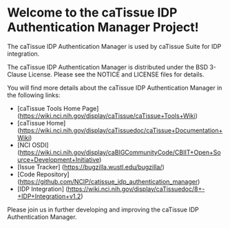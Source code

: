 Welcome to the caTissue IDP Authentication Manager Project!
===========================================================

The caTissue IDP Authentication Manager is used by caTissue Suite for IDP integration.

The caTissue IDP Authentication Manager is distributed under the BSD 3-Clause License.
Please see the NOTICE and LICENSE files for details.

You will find more details about the caTissue IDP Authentication Manager in the following links:
 * [caTissue Tools Home Page] (https://wiki.nci.nih.gov/display/caTissue/caTissue+Tools+Wiki)
 * [caTissue Home] (https://wiki.nci.nih.gov/display/caTissuedoc/caTissue+Documentation+Wiki)
 * [NCI OSDI] (https://wiki.nci.nih.gov/display/caBIGCommunityCode/CBIIT+Open+Source+Development+Initiative)
 * [Issue Tracker] (https://bugzilla.wustl.edu/bugzilla/)
 * [Code Repository] (https://github.com/NCIP/catissue_idp_authentication_manager)
 * [IDP Integration] (https://wiki.nci.nih.gov/display/caTissuedoc/8+-+IDP+Integration+v1.2)

Please join us in further developing and improving the caTissue IDP Authentication Manager.

 
